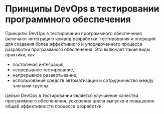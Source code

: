 # Принципы DevOps в тестировании программного обеспечения

Принципы DevOps в тестировании программного обеспечения включают интеграцию команд разработки, тестирования и операций для создания более эффективного и упорядоченного процесса разработки программного обеспечения. Это включает такие виды практики, как

* постоянная интеграция,&#x20;
* непрерывное тестирование,
* непрерывное развертывание,&#x20;
* использование средств автоматизации и сотрудничество между членами группы.&#x20;

Целью DevOps в тестировании является улучшение качества программного обеспечения, ускорение цикла выпуска и повышение общей эффективности процесса разработки.&#x20;
